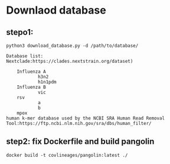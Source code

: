 # Downlaod database

## stepo1:

    python3 download_database.py -d /path/to/database/

    Database list:
    Nextclade:https://clades.nextstrain.org/dataset)

        Influenza A
                h3n2
                h1n1pdm
        Influenza B
                vic
        rsv
                a
                b
        mpox
    human k-mer database used by the NCBI SRA Human Read Removal Tool:https://ftp.ncbi.nlm.nih.gov/sra/dbs/human_filter/

## step2: fix Dockerfile and build pangolin
    
    docker build -t covlineages/pangolin:latest ./

